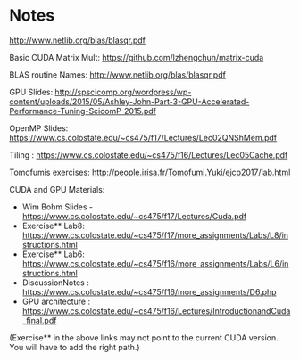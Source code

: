 # Notes 
  http://www.netlib.org/blas/blasqr.pdf

  Basic CUDA Matrix Mult: https://github.com/lzhengchun/matrix-cuda

  BLAS routine Names: http://www.netlib.org/blas/blasqr.pdf

  GPU Slides: http://spscicomp.org/wordpress/wp-content/uploads/2015/05/Ashley-John-Part-3-GPU-Accelerated-Performance-Tuning-ScicomP-2015.pdf

  OpenMP Slides: https://www.cs.colostate.edu/~cs475/f17/Lectures/Lec02QNShMem.pdf

  Tiling : https://www.cs.colostate.edu/~cs475/f16/Lectures/Lec05Cache.pdf

  Tomofumis exercises: http://people.irisa.fr/Tomofumi.Yuki/ejcp2017/lab.html

CUDA and GPU Materials: 
 * Wim Bohm Slides - https://www.cs.colostate.edu/~cs475/f17/Lectures/Cuda.pdf
 * Exercise** Lab8: https://www.cs.colostate.edu/~cs475/f17/more_assignments/Labs/L8/instructions.html
 * Exercise** Lab6: https://www.cs.colostate.edu/~cs475/f16/more_assignments/Labs/L6/instructions.html
 * DiscussionNotes : https://www.cs.colostate.edu/~cs475/f16/more_assignments/D6.php
 * GPU architecture : https://www.cs.colostate.edu/~cs475/f16/Lectures/IntroductionandCuda_final.pdf

  (Exercise** in the above links may not point to the current CUDA version. You will have to add the right path.)
